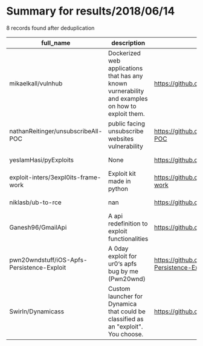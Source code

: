 
# Summary for results/2018/06/14
    
8 records found after deduplication

| full_name | description | html_url | matched_list | matched_count | pushed_at | size | stargazers_count | language | forks_count |
|--------------------------------------------|---------------------------------------------------------------------------------------------------|---------------------------------------------------------------|-----------------------|-----------------|---------------------------|--------|--------------------|------------|---------------|
| mikaelkall/vulnhub | Dockerized web applications that has any known vurnerability and examples on how to exploit them. | https://github.com/mikaelkall/vulnhub | ['exploit'] | 1 | 2018-06-14 14:02:22+00:00 | 279 | 3 | Python | 3 |
| nathanReitinger/unsubscribeAll-POC | public facing unsubscribe websites vulnerability | https://github.com/nathanReitinger/unsubscribeAll-POC | ['vulnerability poc'] | 1 | 2018-06-14 11:40:47+00:00 | 31383 | 0 | Python | 0 |
| yesIamHasi/pyExploits | None | https://github.com/yesIamHasi/pyExploits | ['exploit'] | 1 | 2018-06-14 00:25:44+00:00 | 2 | 0 | Python | 0 |
| exploit-inters/3expl0its-frame-work | Exploit kit made in python | https://github.com/exploit-inters/3expl0its-frame-work | ['exploit'] | 1 | 2018-06-14 02:35:48+00:00 | 24 | 0 | Python | 1 |
| niklasb/ub-to-rce | nan | https://github.com/niklasb/ub-to-rce | ['rce'] | 1 | 2018-06-14 14:23:11+00:00 | 860 | 8 | C | 0 |
| Ganesh96/GmailApi | A api redefinition to exploit functionalities | https://github.com/Ganesh96/GmailApi | ['exploit'] | 1 | 2018-06-14 14:32:04+00:00 | 17 | 0 | Python | 0 |
| pwn20wndstuff/iOS-Apfs-Persistence-Exploit | A 0day exploit for ur0‘s apfs bug by me (Pwn20wnd) | https://github.com/pwn20wndstuff/iOS-Apfs-Persistence-Exploit | ['0day', 'exploit'] | 2 | 2018-06-14 17:26:41+00:00 | 5 | 107 | C | 25 |
| Swirln/Dynamicass | Custom launcher for Dynamica that could be classified as an "exploit". You choose. | https://github.com/Swirln/Dynamicass | ['exploit'] | 1 | 2018-06-14 16:59:32+00:00 | 709 | 0 | C# | 0 |
